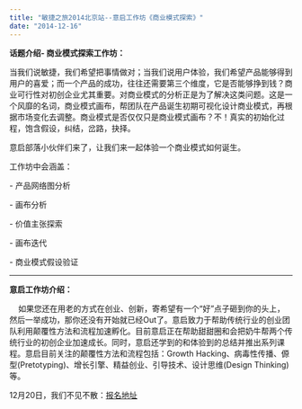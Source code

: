 ```yaml
---
title: "敏捷之旅2014北京站--意启工作坊《商业模式探索》"
date: "2014-12-16"
---
```


**话题介绍- 商业模式探索工作坊：**

当我们说敏捷，我们希望把事情做对；当我们说用户体验，我们希望产品能够得到用户的喜爱；而一个产品的成功，往往还需要第三个维度，它是否能够挣到钱？商业可行性对初创企业尤其重要。对商业模式的分析正是为了解决这类问题。这是一个风靡的名词，商业模式画布，帮团队在产品诞生初期可视化设计商业模式，再根据市场变化去调整。商业模式是否仅仅只是商业模式画布？不！真实的初始化过程，饱含假设，纠结，岔路，抉择。

意启部落小伙伴们来了，让我们来一起体验一个商业模式如何诞生。

工作坊中会涵盖：

\- 产品网络图分析

\- 画布分析

\- 价值主张探索

\- 画布迭代

\- 商业模式假设验证

* * *

**意启工作坊介绍：**

    如果您还在用老的方式在创业、创新，寄希望有一个“好”点子砸到你的头上，然后一举成功，那你还没有开始就已经Out了。意启致力于帮助传统行业的创业团队利用颠覆性方法和流程加速孵化。目前意启正在帮助甜甜圈和会把奶牛帮两个传统行业的初创企业加速成长。同时，意启还学到的和体验到的总结并推出系列课程。意启目前关注的颠覆性方法和流程包括：Growth Hacking、病毒性传播、傆型(Pretotyping)、增长引擎、精益创业、引导技术、设计思维(Design Thinking)等。

12月20日，我们不见不散：[报名地址](http://www.headin.cn/Themes/Activity/Details/?activityId=5466c604c3378ff3a4de7665)
